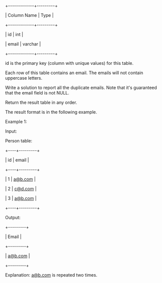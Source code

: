 +-------------+---------+

| Column Name | Type    |

+-------------+---------+

| id          | int     |

| email       | varchar |

+-------------+---------+

id is the primary key (column with unique values) for this table.

Each row of this table contains an email. The emails will not contain uppercase letters.

Write a solution to report all the duplicate emails. Note that it's guaranteed that the email field is not NULL.

Return the result table in any order.

The result format is in the following example.

 

Example 1:

Input: 

Person table:

+----+---------+

| id | email   |

+----+---------+

| 1  | a@b.com |

| 2  | c@d.com |

| 3  | a@b.com |

+----+---------+

Output: 

+---------+

| Email   |

+---------+

| a@b.com |

+---------+

Explanation: a@b.com is repeated two times.
